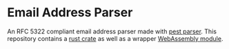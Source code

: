 # Email Address Parser

An RFC 5322 compliant email address parser made with [pest parser](https://github.com/pest-parser/pest).
This repository contains a [rust crate](./rust-lib/README.md) as well as a wrapper [WebAssembly module](./npm-pkg/README.md).
